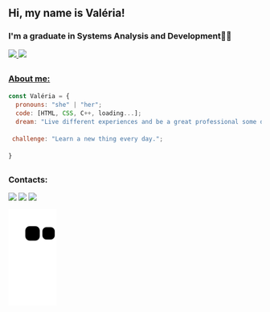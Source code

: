 ## Hi, my name is Valéria!

### I'm a graduate in Systems Analysis and Development👩‍💻 



<div>
  <a href="https://github.com/valeria-qf">
  <img height="160em" src="https://github-readme-stats.vercel.app/api?username=valeria-qf&show_icons=true&theme=dracula&include_all_commits=true&count_private=true"/>
  <img height="160em" src="https://github-readme-stats.vercel.app/api/top-langs/?username=valeria-qf&layout=compact&langs_count=7&theme=dracula"/>
</div>
  
   ##
 
  ### About me:

```javascript
const Valéria = {
  pronouns: "she" | "her";
  code: [HTML, CSS, C++, loading...];
  dream: "Live different experiences and be a great professional some day.";
                                       
 challenge: "Learn a new thing every day.";
  
}
```
 ##
  
 ### Contacts:
<div> 
  <a href="https://instagram.com/valeria_qf" target="_blank"><img src="https://img.shields.io/badge/-Instagram-%23E4405F?style=for-the-badge&logo=instagram&logoColor=white" target="_blank"></a>
  <a href = "mailto:vvqf2016@gmail.com"><img src="https://img.shields.io/badge/-Gmail-%23333?style=for-the-badge&logo=gmail&logoColor=white" target="_blank"></a>
  <a href = "https://twitter.com/valeria_qf"> <img src="https://img.shields.io/badge/Twitter-1DA1F2?style=for-the-badge&logo=twitter&logoColor=white" target="_blank"> </a>
  
 
  ![Snake animation](https://github.com/rafaballerini/rafaballerini/blob/output/github-contribution-grid-snake.svg)
 
</div>
 
  
  
  
  
